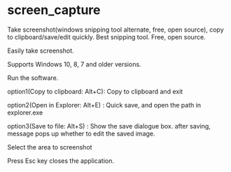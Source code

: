 # screen_capture
Take screenshot(windows snipping tool alternate, free, open source), copy to clipboard/save/edit quickly. Best snipping tool. Free, open source.


Easily take screenshot.

Supports Windows 10, 8, 7 and older versions.

Run the software.

option1(Copy to clipboard: Alt+C): Copy to clipboard and exit

option2(Open in Explorer: Alt+E) : Quick save, and open the path in explorer.exe

option3(Save to file: Alt+S)     : Show the save dialogue box. after saving, message pops up whether to edit the saved image.

Select the area to screenshot
  
Press Esc key closes the application.
